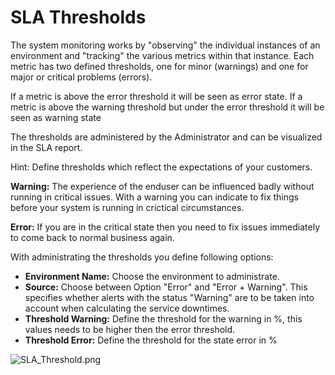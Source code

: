 # SLA Thresholds

The system monitoring works by "observing" the individual instances of an environment and "tracking" the various metrics within that instance. Each metric has two defined thresholds, one for minor (warnings) and one for major or critical problems (errors).

If a metric is above the error threshold it will be seen as error state. 
If a metric is above the warning threshold but under the error threshold it will be seen as warning state

The thresholds are administered by the Administrator and can be visualized in the SLA report.

Hint: Define thresholds which reflect the expectations of your customers.

**Warning:** The experience of the enduser can be influenced badly without running in critical issues. With a warning you can indicate to fix things before your system is running in crictical circumstances.

**Error:** If you are in the critical state then you need to fix issues immediately to come back to normal business again. 

With administrating the thresholds you define following options:

- **Environment Name:** 
Choose the environment to administrate.
- **Source:** 
Choose between Option "Error" and "Error + Warning". This specifies whether alerts with the status "Warning" are to be taken into account when calculating the service downtimes.
- **Threshold Warning:** 
Define the threshold for the warning in %, this values needs to be higher then the error threshold.
- **Threshold Error:** 
Define the threshold for the state error in %

![SLA_Threshold.png](.attachments/SLA_Threshold-a82cdef8-1c31-4484-b3cf-0bbcea5d9e15.png)
